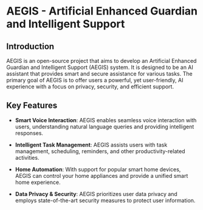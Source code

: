 # AEGIS - Artificial Enhanced Guardian and Intelligent Support

## Introduction

AEGIS is an open-source project that aims to develop an Artificial Enhanced Guardian and Intelligent Support (AEGIS) system. It is designed to be an AI assistant that provides smart and secure assistance for various tasks. The primary goal of AEGIS is to offer users a powerful, yet user-friendly, AI experience with a focus on privacy, security, and efficient support.

## Key Features

- **Smart Voice Interaction**: AEGIS enables seamless voice interaction with users, understanding natural language queries and providing intelligent responses.
  
- **Intelligent Task Management**: AEGIS assists users with task management, scheduling, reminders, and other productivity-related activities.

- **Home Automation**: With support for popular smart home devices, AEGIS can control your home appliances and provide a unified smart home experience.

- **Data Privacy & Security**: AEGIS prioritizes user data privacy and employs state-of-the-art security measures to protect user information.
